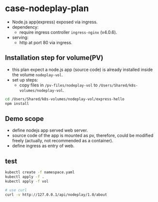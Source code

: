 # case-nodeplay-plan

- Node.js app(express) exposed via ingress.
- dependency:
  - require ingress controller `ingress-nginx` (v4.0.6).
- serving:
  - http at port 80 via ingress.

## Installation step for volume(PV)

- this plan expect a node.js app (source code) is already installed inside the volume `nodeplay-vol`.
- set up steps:
  - copy files in `/pv-files/nodeplay-vol` to `/Users/Shared/k8s-volumes/nodeplay-vol`.

```sh
cd /Users/Shared/k8s-volumes/nodeplay-vol/express-hello
npm install
```

## Demo scope

- define nodejs app served web server.
- source code of the app is mounted as pv, therefore, could be modified freely (actually, not recommended as a container).
- define ingress as entry of web.

## test

```sh
kubectl create -f namespace.yaml
kubectl apply -f .
kubectl apply -f vol

# use curl
curl -v http://127.0.0.1/api/nodeplay/1.0/about
```

